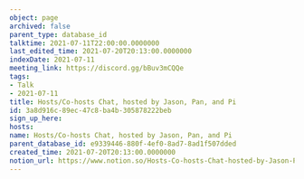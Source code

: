 ```yaml
---
object: page
archived: false
parent_type: database_id
talktime: 2021-07-11T22:00:00.0000000
last_edited_time: 2021-07-20T20:13:00.0000000
indexDate: 2021-07-11
meeting_link: https://discord.gg/bBuv3mCQQe
tags:
- Talk
- 2021-07-11
title: Hosts/Co-hosts Chat, hosted by Jason, Pan, and Pi
id: 3a8d916c-89ec-47c8-ba4b-305878222beb
sign_up_here: 
hosts: 
name: Hosts/Co-hosts Chat, hosted by Jason, Pan, and Pi
parent_database_id: e9339446-880f-4ef0-8ad7-8ad1f507dded
created_time: 2021-07-20T20:13:00.0000000
notion_url: https://www.notion.so/Hosts-Co-hosts-Chat-hosted-by-Jason-Pan-and-Pi-3a8d916c89ec47c8ba4b305878222beb
---
```





